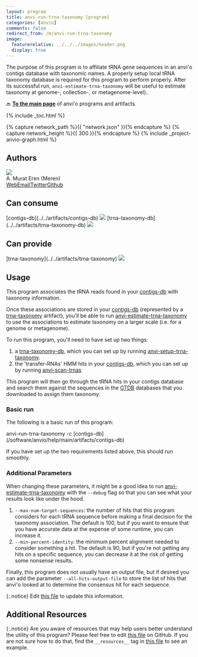 ```yaml
---
layout: program
title: anvi-run-trna-taxonomy [program]
categories: [anvio]
comments: false
redirect_from: /m/anvi-run-trna-taxonomy
image:
  featurerelative: ../../../images/header.png
  display: true
---
```


The purpose of this program is to affiliate tRNA gene sequences in an anvi&#x27;o contigs database with taxonomic names. A properly setup local tRNA taxonomy database is required for this program to perform properly. After its successful run, `anvi-estimate-trna-taxonomy` will be useful to estimate taxonomy at genome-, collection-, or metagenome-level)..

🔙 **[To the main page](../../)** of anvi'o programs and artifacts.


{% include _toc.html %}
<div id="svg" class="subnetwork"></div>
{% capture network_path %}{{ "network.json" }}{% endcapture %}
{% capture network_height %}{{ 300 }}{% endcapture %}
{% include _project-anvio-graph.html %}


## Authors

<div class="page-author"><div class="page-author-info"><div class="page-person-photo"><img class="page-person-photo-img" src="../../images/authors/meren.jpg" /></div><div class="page-person-info-box"><span class="page-author-name">A. Murat Eren (Meren)</span><div class="page-author-social-box"><a href="http://meren.org" class="person-social" target="_blank"><i class="fa fa-fw fa-home"></i>Web</a><a href="mailto:a.murat.eren@gmail.com" class="person-social" target="_blank"><i class="fa fa-fw fa-envelope-square"></i>Email</a><a href="http://twitter.com/merenbey" class="person-social" target="_blank"><i class="fa fa-fw fa-twitter-square"></i>Twitter</a><a href="http://github.com/meren" class="person-social" target="_blank"><i class="fa fa-fw fa-github"></i>Github</a></div></div></div></div>



## Can consume


<p style="text-align: left" markdown="1"><span class="artifact-r">[contigs-db](../../artifacts/contigs-db) <img src="../../images/icons/DB.png" class="artifact-icon-mini" /></span> <span class="artifact-r">[trna-taxonomy-db](../../artifacts/trna-taxonomy-db) <img src="../../images/icons/CONCEPT.png" class="artifact-icon-mini" /></span></p>


## Can provide


<p style="text-align: left" markdown="1"><span class="artifact-p">[trna-taxonomy](../../artifacts/trna-taxonomy) <img src="../../images/icons/CONCEPT.png" class="artifact-icon-mini" /></span></p>


## Usage


This program associates the tRNA reads found in your <span class="artifact-n">[contigs-db](/software/anvio/help/main/artifacts/contigs-db)</span> with taxonomy information. 

Once these associations are stored in your <span class="artifact-n">[contigs-db](/software/anvio/help/main/artifacts/contigs-db)</span> (represented by a <span class="artifact-n">[trna-taxonomy](/software/anvio/help/main/artifacts/trna-taxonomy)</span> artifact), you'll be able to run <span class="artifact-p">[anvi-estimate-trna-taxonomy](/software/anvio/help/main/programs/anvi-estimate-trna-taxonomy)</span> to use the associations to estimate taxonomy on a larger scale (i.e. for a genome or metagenome). 

To run this program, you'll need to have set up two things: 
1. a <span class="artifact-n">[trna-taxonomy-db](/software/anvio/help/main/artifacts/trna-taxonomy-db)</span>, which you can set up by running <span class="artifact-p">[anvi-setup-trna-taxonomy](/software/anvio/help/main/programs/anvi-setup-trna-taxonomy)</span>.
2. the 'transfer-RNAs' HMM hits in your <span class="artifact-n">[contigs-db](/software/anvio/help/main/artifacts/contigs-db)</span>, which you can set up by running <span class="artifact-p">[anvi-scan-trnas](/software/anvio/help/main/programs/anvi-scan-trnas)</span>

This program will then go through the tRNA hits in your contigs database and search them against the sequences in the [GTDB](https://gtdb.ecogenomic.org/) databases that you downloaded to assign them taxonomy. 

### Basic run

The following is a basic run of this program: 

<div class="codeblock" markdown="1">
anvi&#45;run&#45;trna&#45;taxonomy &#45;c <span class="artifact&#45;n">[contigs&#45;db](/software/anvio/help/main/artifacts/contigs&#45;db)</span>
</div>

If you have set up the two requirements listed above, this should run smoothly. 

### Additional Parameters

When changing these parameters, it might be a good idea to run <span class="artifact-p">[anvi-estimate-trna-taxonomy](/software/anvio/help/main/programs/anvi-estimate-trna-taxonomy)</span> with the `--debug` flag so that you can see what your results look like under the hood. 

1. `--max-num-target-sequences`: the number of hits that this program considers for each tRNA sequence before making a final decision for the taxonomy association. The default is 100, but if you want to ensure that you have accurate data at the expense of some runtime, you can increase it. 
2. `--min-percent-identity`: the minimum percent alignment needed to consider something a hit.  The default is 90, but if you're not getting any hits on a specific sequence, you can decrease it at the risk of getting some nonsense results. 

Finally, this program does not usually have an output file, but if desired you can add the parameter `--all-hits-output-file` to store the list of hits that anvi'o looked at to determine the consensus hit for each sequence. 


{:.notice}
Edit [this file](https://github.com/merenlab/anvio/tree/master/anvio/docs/programs/anvi-run-trna-taxonomy.md) to update this information.


## Additional Resources



{:.notice}
Are you aware of resources that may help users better understand the utility of this program? Please feel free to edit [this file](https://github.com/merenlab/anvio/tree/master/bin/anvi-run-trna-taxonomy) on GitHub. If you are not sure how to do that, find the `__resources__` tag in [this file](https://github.com/merenlab/anvio/blob/master/bin/anvi-interactive) to see an example.
